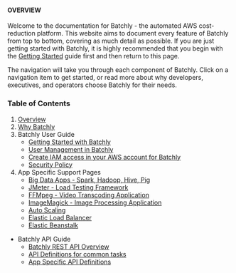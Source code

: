 #### OVERVIEW

Welcome to the documentation for Batchly - the automated AWS cost-reduction platform. This website aims to document every feature of Batchly from top to bottom, covering as much detail as possible. If you are just getting started with Batchly, it is highly recommended that you begin with the [Getting Started](user-guide/user-management.md) guide first and then return to this page.

The navigation will take you through each component of Batchly. Click on a navigation item to get started, or read more about why developers, executives, and operators choose Batchly for their needs.

### Table of Contents
1. [Overview](index.md)
2. [Why Batchly](whybatchly.md)
3. Batchly User Guide
    - [Getting Started with Batchly](user-guide/getting-started.md)
    - [User Management in Batchly](user-guide/user-management.md)
    - [Create IAM access in your AWS account for Batchly](user-guide/iam-access.md)
    - [Security Policy](user-guide/security-policy.md)
6. App Specific Support Pages
    - [Big Data Apps - Spark, Hadoop, Hive, Pig](app-pages/spark.md)
    - [JMeter - Load Testing Framework](app-pages/jmeter.md)
    - [FFMpeg - Video Transcoding Application](app-pages/ffmpeg.md)
    - [ImageMagick - Image Processing Application](app-pages/imagemagick.md)
    - [Auto Scaling](app-pages/autoscaling.md) 
    - [Elastic Load Balancer](app-pages/elasticloadbalancer.md)
    - [Elastic Beanstalk](app-pages/elasticbeanstalk.md)
* Batchly API Guide
    - [Batchly REST API Overview](api/overview.md)
    - [API Definitions for common tasks](api/definition.md)
    - [App Specific API Definitions](api/app-api.md)
